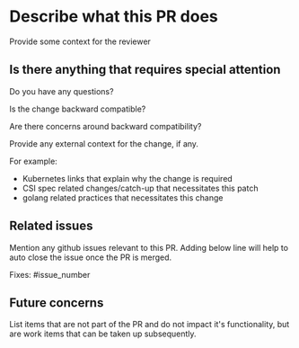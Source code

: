 # Describe what this PR does #

Provide some context for the reviewer

## Is there anything that requires special attention ##

Do you have any questions?

Is the change backward compatible?

Are there concerns around backward compatibility?

Provide any external context for the change, if any.

For example:

* Kubernetes links that explain why the change is required
* CSI spec related changes/catch-up that necessitates this patch
* golang related practices that necessitates this change

## Related issues ##

Mention any github issues relevant to this PR. Adding below line
will help to auto close the issue once the PR is merged.

Fixes: #issue_number

## Future concerns ##

List items that are not part of the PR and do not impact it's
functionality, but are work items that can be taken up subsequently.
